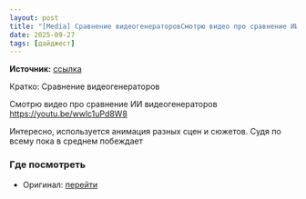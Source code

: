 ```yaml
---
layout: post
title: "[Media] Сравнение видеогенераторовСмотрю видео про сравнение ИИ видеогенераторовhttps://youtu. [...]"
date: 2025-09-27
tags: [дайджест]
---
```


**Источник:** [ссылка](https://t.me/fotostoki_ru/419)

Кратко: Сравнение видеогенераторов

Смотрю видео про сравнение ИИ видеогенераторов
https://youtu.be/wwlc1uPd8W8

Интересно, используется анимация разных сцен и сюжетов. Судя по всему пока в среднем побеждает 

### Где посмотреть
- Оригинал: [перейти]({link})
